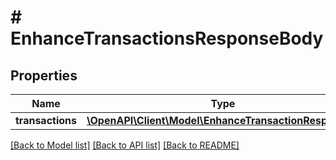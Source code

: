 # # EnhanceTransactionsResponseBody

## Properties

Name | Type | Description | Notes
------------ | ------------- | ------------- | -------------
**transactions** | [**\OpenAPI\Client\Model\EnhanceTransactionResponse[]**](EnhanceTransactionResponse.md) |  | [optional]

[[Back to Model list]](../../README.md#models) [[Back to API list]](../../README.md#endpoints) [[Back to README]](../../README.md)
